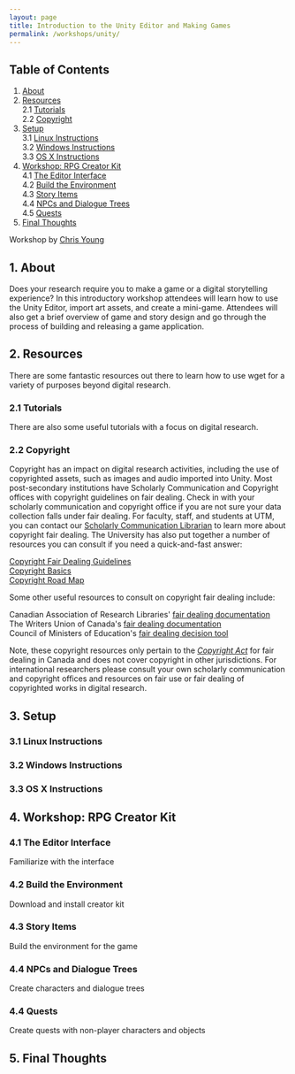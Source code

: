 ```yaml
---
layout: page
title: Introduction to the Unity Editor and Making Games
permalink: /workshops/unity/
---
```

## Table of Contents

1. [About](#about)  
2. [Resources](#resources)  
    2.1 [Tutorials](#tutorials)   
    2.2 [Copyright](#copyright)
3. [Setup](#setup)  
    3.1 [Linux Instructions](#linux)  
    3.2 [Windows Instructions](#windows)  
    3.3 [OS X Instructions](#osx)  
4. [Workshop: RPG Creator Kit](#workshops)  
    4.1 [The Editor Interface](#warmup)  
    4.2 [Build the Environment](#exercise1)  
    4.3 [Story Items](#exercise2)  
    4.4 [NPCs and Dialogue Trees](#exercise3)  
    4.5 [Quests](#exercise4)
5. [Final Thoughts](#final)

Workshop by [Chris Young](mailto:christopher.young@utoronto.ca)

## 1. About <a name="about"></a>

Does your research require you to make a game or a digital storytelling experience? In this introductory workshop attendees will learn how to use the Unity Editor, import art assets, and create a mini-game. Attendees will also get a brief overview of game and story design and go through the process of building and releasing a game application.

## 2. Resources <a name="resources"></a>

There are some fantastic resources out there to learn how to use wget for a variety of purposes beyond digital research.

### 2.1 Tutorials <a name="tutorials"></a>

There are also some useful tutorials with a focus on digital research. 

### 2.2 Copyright <a name="copyright"></a>
Copyright has an impact on digital research activities, including the use of copyrighted assets, such as images and audio imported into Unity. Most post-secondary institutions have Scholarly Communication and Copyright offices with copyright guidelines on fair dealing. Check in with your scholarly communication and copyright office if you are not sure your data collection falls under fair dealing. For faculty, staff, and students at UTM, you can contact our [Scholarly Communication Librarian](https://utm.library.utoronto.ca/scholarly-communications) to learn more about copyright fair dealing. The University has also put together a number of resources you can consult if you need a quick-and-fast answer:

[Copyright Fair Dealing Guidelines](https://provost.utoronto.ca//wp-content/uploads/sites/155/2018/06/Copyright-Guidelines.pdf)  
[Copyright Basics](https://onesearch.library.utoronto.ca/sites/default/files/copyright/basicsfaqs_092018.pdf)  
[Copyright Road Map](https://onesearch.library.utoronto.ca/sites/default/files/copyright/utl_copyrightroadmap_february2020update.pdf)

Some other useful resources to consult on copyright fair dealing include:

Canadian Association of Research Libraries' [fair dealing documentation](https://fair-dealing.ca/what-is-fair-dealing/)  
The Writers Union of Canada's [fair dealing documentation](https://www.writersunion.ca/what-and-isn-t-fair-dealing)  
Council of Ministers of Education's [fair dealing decision tool](http://www.fairdealingdecisiontool.ca/DecisionTool/)

Note, these copyright resources only pertain to the [*Copyright Act*](https://laws-lois.justice.gc.ca/eng/acts/C-42/) for fair dealing in Canada and does not cover copyright in other jurisdictions. For international researchers please consult your own scholarly communication and copyright offices and resources on fair use or fair dealing of copyrighted works in digital research.

## 3. Setup <a name="setup"></a>

### 3.1 Linux Instructions <a name="linux"></a>

### 3.2 Windows Instructions <a name="windows"></a>

### 3.3 OS X Instructions <a name="osx"></a>

## 4. Workshop: RPG Creator Kit <a name="workshops"></a>

### 4.1 The Editor Interface <a name="warmup"></a>

Familiarize with the interface

### 4.2 Build the Environment <a name="exercise1"></a>

Download and install creator kit

### 4.3 Story Items <a name="exercise2"></a>

Build the environment for the game

### 4.4 NPCs and Dialogue Trees <a name="exercise3"></a>

Create characters and dialogue trees

### 4.4 Quests <a name="exercise4"></a>

Create quests with non-player characters and objects

## 5. Final Thoughts <a name="final"></a>



